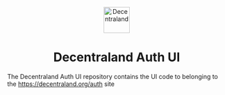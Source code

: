 <p align="center">
  <a href="https://decentraland.org">
    <img alt="Decentraland" src="https://decentraland.org/images/logo.png" width="60" />
  </a>
</p>
<h1 align="center">
  Decentraland Auth UI
</h1>

The Decentraland Auth UI repository contains the UI code to belonging to the https://decentraland.org/auth site

